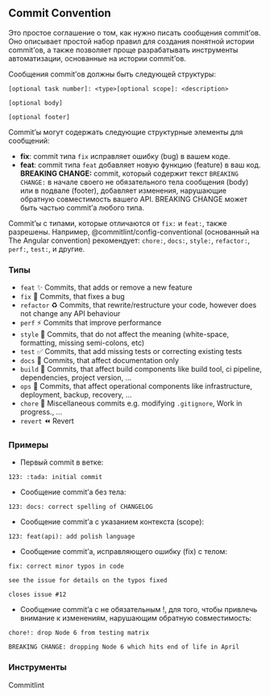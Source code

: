 ## Commit Convention
Это простое соглашение о том, как нужно писать сообщения commit’ов. Оно описывает простой набор правил для создания понятной истории commit’ов, 
а также позволяет проще разрабатывать инструменты автоматизации, основанные на истории commit’ов.

Сообщения commit’ов должны быть следующей структуры:
```
[optional task number]: <type>[optional scope]: <description>

[optional body]

[optional footer]
```

Commit’ы могут содержать следующие структурные элементы для сообщений:

- **fix**: commit типа `fix` исправляет ошибку (bug) в вашем коде.
- **feat**: commit типа `feat` добавляет новую функцию (feature) в ваш код.
**BREAKING CHANGE:** commit, который содержит текст `BREAKING CHANGE:` в начале своего не обязательного тела сообщения (body) или в подвале (footer), добавляет изменения, нарушающие обратную совместимость вашего API.
BREAKING CHANGE может быть частью commit’а любого типа.

Commit’ы с типами, которые отличаются от `fix:` и `feat:`, также разрешены.
Например, @commitlint/config-conventional (основанный на The Angular convention) рекомендует: `chore:`, `docs:`, `style:`, `refactor:`, `perf:`, `test:`, и другие.

### Типы
* `feat` :sparkles: Commits, that adds or remove a new feature
* `fix` :bug: Commits, that fixes a bug
* `refactor` :recycle: Commits, that rewrite/restructure your code, however does not change any API behaviour
* `perf` :zap: Commits that improve performance
* `style` :lipstick: Commits, that do not affect the meaning (white-space, formatting, missing semi-colons, etc)
* `test` :white_check_mark: Commits, that add missing tests or correcting existing tests
* `docs` :memo: Commits, that affect documentation only
* `build` :construction_worker: Commits, that affect build components like build tool, ci pipeline, dependencies, project version, ...
* `ops` :hammer: Commits, that affect operational components like infrastructure, deployment, backup, recovery, ...
* `chore` :construction: Miscellaneous commits e.g. modifying `.gitignore`, Work in progress., ...
* `revert` :rewind: Revert

### Примеры
- Первый commit в ветке:
```  
123: :tada: initial commit
```
  
- Сообщение commit’а без тела:
```  
123: docs: correct spelling of CHANGELOG
```

- Сообщение commit’а с указанием контекста (scope):

```
123: feat(api): add polish language
```

- Сообщение commit’а, исправляющего ошибку (fix) с телом:
  
```
fix: correct minor typos in code

see the issue for details on the typos fixed

closes issue #12
```

- Сообщение commit’a с не обязательным !, для того, чтобы привлечь внимание к изменениям, нарушающим обратную совместимость:
  
```
chore!: drop Node 6 from testing matrix

BREAKING CHANGE: dropping Node 6 which hits end of life in April
```

### Инструменты
Commitlint

